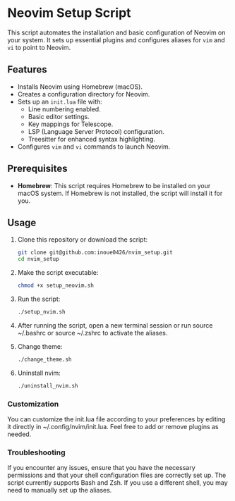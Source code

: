 # Neovim Setup Script

This script automates the installation and basic configuration of Neovim on your
system. It sets up essential plugins and configures aliases for `vim` and `vi`
to point to Neovim.

## Features

- Installs Neovim using Homebrew (macOS).
- Creates a configuration directory for Neovim.
- Sets up an `init.lua` file with:
  - Line numbering enabled.
  - Basic editor settings.
  - Key mappings for Telescope.
  - LSP (Language Server Protocol) configuration.
  - Treesitter for enhanced syntax highlighting.
- Configures `vim` and `vi` commands to launch Neovim.

## Prerequisites

- **Homebrew**: This script requires Homebrew to be installed on your macOS
  system. If Homebrew is not installed, the script will install it for you.

## Usage

1. Clone this repository or download the script:

   ```sh
   git clone git@github.com:inoue0426/nvim_setup.git
   cd nvim_setup
   ```

2. Make the script executable:

   ```sh
   chmod +x setup_neovim.sh
   ```

3. Run the script:

   ```sh
   ./setup_nvim.sh
   ```

4. After running the script, open a new terminal session or run source ~/.bashrc
   or source ~/.zshrc to activate the aliases.

5. Change theme:

   ```sh
   ./change_theme.sh
   ```

6. Uninstall nvim:

   ```sh
   ./uninstall_nvim.sh
   ```

### Customization

You can customize the init.lua file according to your preferences by editing it
directly in ~/.config/nvim/init.lua. Feel free to add or remove plugins as
needed.

### Troubleshooting

If you encounter any issues, ensure that you have the necessary permissions and
that your shell configuration files are correctly set up. The script currently
supports Bash and Zsh. If you use a different shell, you may need to manually
set up the aliases.
